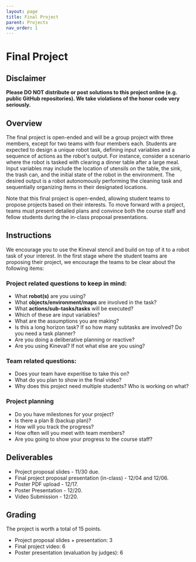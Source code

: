 ```yaml
---
layout: page
title: Final Project
parent: Projects
nav_order: 1
---
```

 
# Final Project

## Disclaimer
<b> Please DO NOT distribute or post solutions to this project online (e.g. public GitHub repositories). We take violations of the honor code very seriously. </b>

## Overview

The final project is open-ended and will be a group project with three members, except for two teams with four members each. Students are expected to design a unique robot task, defining input variables and a sequence of actions as the robot's output. For instance, consider a scenario where the robot is tasked with clearing a dinner table after a large meal. Input variables may include the location of utensils on the table, the sink, the trash can, and the initial state of the robot in the environment. The desired output is a robot autonomously performing the cleaning task and sequentially organizing items in their designated locations.

Note that this final project is open-ended, allowing student teams to propose projects based on their interests. To move forward with a project, teams must present detailed plans and convince both the course staff and fellow students during the in-class proposal presentations. 


## Instructions
We encourage you to use the Kineval stencil and build on top of it to a robot task of your interest. 
In the first stage where the student teams are proposing their project, we encourage the teams to be clear about the following items:

### Project related questions to keep in mind:

- What **robot(s)** are you using? 
- What **objects/environment/maps** are involved in the task?
- What **actions/sub-tasks/tasks** will be executed?
- Which of these are input variables?
- What are the assumptions you are making?
- Is this a long horizon task? If so how many subtasks are involved? Do you need a task planner?
- Are you doing a deliberative planning or reactive?
- Are you using Kineval? If not what else are you using? 

### Team related questions:

- Does your team have experitise to take this on?
- What do you plan to show in the final video?
- Why does this project need multiple students? Who is working on what?

### Project planning

- Do you have milestones for your project? 
- Is there a plan B (backup plan)? 
- How will you track the progress?
- How often will you meet with team members? 
- Are you going to show your progress to the course staff?


## Deliverables

- Project proposal slides - 11/30 due.
- Final project proposal presentation (in-class) - 12/04 and 12/06.
- Poster PDF upload - 12/17.
- Poster Presentation - 12/20.
- Video Submission - 12/20.


## Grading

The project is worth a total of 15 points.
- Project proposal slides + presentation: 3
- Final project video: 6
- Poster presentation (evaluation by judges): 6